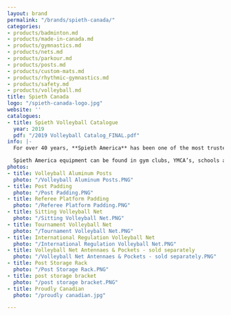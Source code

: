 ```yaml
---
layout: brand
permalink: "/brands/spieth-canada/"
categories:
- products/badminton.md
- products/made-in-canada.md
- products/gymnastics.md
- products/nets.md
- products/parkour.md
- products/posts.md
- products/custom-mats.md
- products/rhythmic-gymnastics.md
- products/safety.md
- products/volleyball.md
title: Spieth Canada
logo: "/spieth-canada-logo.jpg"
website: ''
catalogues:
- title: Spieth Volleyball Catalogue
  year: 2019
  pdf: "/2019 Volleyball Catalog_FINAL.pdf"
info: |-
  For over 40 years, **Spieth America** has been one of the most trusted gymnasium and sports equipment manufacturers in North America. They offer an assortment of highly specialized gymnastics apparatus and mats, preschool/developmental equipment, sport mat surfaces, volleyball, and badminton systems.

  Spieth America equipment can be found in gym clubs, YMCA’s, schools and various other organizations throughout North America and internationally, and at many local, national and international competitions. We support the US and Canadian Federations in order to continue developing the sport of gymnastics.
photos:
- title: Volleyball Aluminum Posts
  photo: "/Volleyball Aluminum Posts.PNG"
- title: Post Padding
  photo: "/Post Padding.PNG"
- title: Referee Platform Padding
  photo: "/Referee Platform Padding.PNG"
- title: Sitting Volleyball Net
  photo: "/Sitting Volleyball Net.PNG"
- title: Tournament Volleyball Net
  photo: "/Tournament Volleyball Net.PNG"
- title: International Regulation Volleyball Net
  photo: "/International Regulation Volleyball Net.PNG"
- title: Volleyball Net Antennaes & Pockets - sold separately
  photo: "/Volleyball Net Antennaes & Pockets - sold separately.PNG"
- title: Post Storage Rack
  photo: "/Post Storage Rack.PNG"
- title: post storage bracket
  photo: "/post storage bracket.PNG"
- title: Proudly Canadian
  photo: "/proudly canadian.jpg"

---
```


